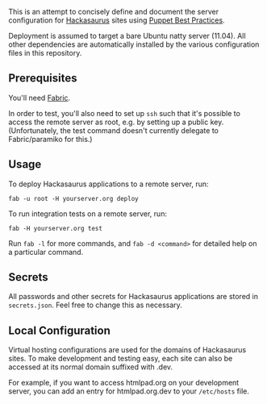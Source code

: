 This is an attempt to concisely define and document the server configuration for [Hackasaurus][] sites using [Puppet Best Practices][].

Deployment is assumed to target a bare Ubuntu natty server (11.04). All other dependencies are automatically installed by the various configuration files in this repository.

## Prerequisites ##

You'll need [Fabric][].

In order to test, you'll also need to set up `ssh` such that
it's possible to access the remote server as root, e.g. by setting up
a public key. (Unfortunately, the test command doesn't currently
delegate to Fabric/paramiko for this.)

## Usage ##

To deploy Hackasaurus applications to a remote server, run:

    fab -u root -H yourserver.org deploy
    
To run integration tests on a remote server, run:

    fab -H yourserver.org test

Run `fab -l` for more commands, and `fab -d <command>` for detailed help
on a particular command.

## Secrets ##

All passwords and other secrets for Hackasaurus applications are stored in 
`secrets.json`. Feel free to change this as necessary.

## Local Configuration ##

Virtual hosting configurations are used for the domains of Hackasaurus sites. To make development and testing easy, each site can also be accessed at its normal domain suffixed with .dev.

For example, if you want to access htmlpad.org on your development server, you can add an entry for htmlpad.org.dev to your `/etc/hosts` file.

  [Fabric]: http://fabfile.org
  [Hackasaurus]: http://hackasaurus.org
  [Puppet Best Practices]: http://projects.puppetlabs.com/projects/puppet/wiki/Puppet_Best_Practice
